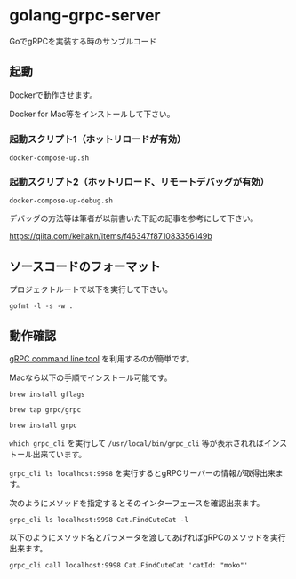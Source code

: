 # golang-grpc-server
GoでgRPCを実装する時のサンプルコード

## 起動

Dockerで動作させます。

Docker for Mac等をインストールして下さい。

### 起動スクリプト1（ホットリロードが有効）

```
docker-compose-up.sh
```

### 起動スクリプト2（ホットリロード、リモートデバッグが有効）

```
docker-compose-up-debug.sh
```

デバッグの方法等は筆者が以前書いた下記の記事を参考にして下さい。

https://qiita.com/keitakn/items/f46347f871083356149b

## ソースコードのフォーマット

プロジェクトルートで以下を実行して下さい。

`gofmt -l -s -w .`

## 動作確認

[gRPC command line tool](https://github.com/grpc/grpc/blob/master/doc/command_line_tool.md) を利用するのが簡単です。

Macなら以下の手順でインストール可能です。

```
brew install gflags

brew tap grpc/grpc

brew install grpc
```

`which grpc_cli` を実行して `/usr/local/bin/grpc_cli` 等が表示されればインストール出来ています。

`grpc_cli ls localhost:9998` を実行するとgRPCサーバーの情報が取得出来ます。

次のようにメソッドを指定するとそのインターフェースを確認出来ます。

`grpc_cli ls localhost:9998 Cat.FindCuteCat -l`

以下のようにメソッド名とパラメータを渡してあげればgRPCのメソッドを実行出来ます。

```
grpc_cli call localhost:9998 Cat.FindCuteCat 'catId: "moko"'
```
